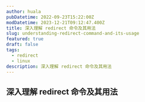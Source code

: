 ```yaml
---
author: huala
pubDatetime: 2022-09-23T15:22:00Z
modDatetime: 2023-12-21T09:12:47.400Z
title: 深入理解 redirect 命令及其用法
slug: understanding-redirect-command-and-its-usage
featured: true
draft: false
tags:
  - redirect
  - linux
description: 深入理解 redirect 命令及其用法
---
```


## 深入理解 redirect 命令及其用法
